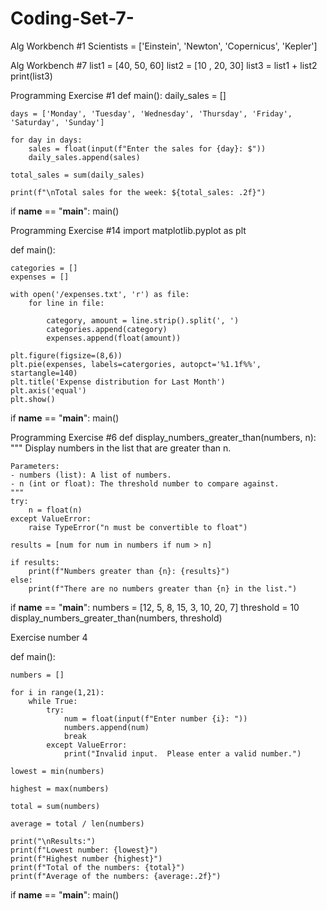 # Coding-Set-7-
Alg Workbench #1
Scientists = ['Einstein', 'Newton', 'Copernicus', 'Kepler']

Alg Workbench #7
list1 = [40, 50, 60] 
list2 = [10 , 20, 30] 
list3 = list1 + list2 
print(list3)

Programming Exercise #1
def main():
    daily_sales = []

    days = ['Monday', 'Tuesday', 'Wednesday', 'Thursday', 'Friday', 'Saturday', 'Sunday']

    for day in days:
        sales = float(input(f"Enter the sales for {day}: $"))
        daily_sales.append(sales)

    total_sales = sum(daily_sales)

    print(f"\nTotal sales for the week: ${total_sales: .2f}")

if __name__ == "__main__":
    main() 

Programming Exercise #14
import matplotlib.pyplot as plt

def main():

    categories = []
    expenses = []

    with open('/expenses.txt', 'r') as file: 
        for line in file:

            category, amount = line.strip().split(', ')
            categories.append(category)
            expenses.append(float(amount))

    plt.figure(figsize=(8,6))
    plt.pie(expenses, labels=catergories, autopct='%1.1f%%', startangle=140)
    plt.title('Expense distribution for Last Month')
    plt.axis('equal')
    plt.show()

if __name__ == "__main__":
    main()

Programming Exercise #6
def display_numbers_greater_than(numbers, n):
    """
    Display numbers in the list that are greater than n.
    
    Parameters:
    - numbers (list): A list of numbers.
    - n (int or float): The threshold number to compare against.
    """
    try:
        n = float(n)
    except ValueError:
        raise TypeError("n must be convertible to float")
    
    results = [num for num in numbers if num > n]

    if results:
        print(f"Numbers greater than {n}: {results}")
    else:
        print(f"There are no numbers greater than {n} in the list.")

if __name__ == "__main__":
    numbers = [12, 5, 8, 15, 3, 10, 20, 7]
    threshold = 10
    display_numbers_greater_than(numbers, threshold)

Exercise number 4

def main():

    numbers = []

    for i in range(1,21):
        while True:
            try:
                num = float(input(f"Enter number {i}: "))
                numbers.append(num)
                break
            except ValueError:
                print("Invalid input.  Please enter a valid number.")

    lowest = min(numbers)

    highest = max(numbers)

    total = sum(numbers)

    average = total / len(numbers)

    print("\nResults:")
    print(f"Lowest number: {lowest}")
    print(f"Highest number {highest}")
    print(f"Total of the numbers: {total}")
    print(f"Average of the numbers: {average:.2f}")

if __name__ == "__main__":
    main()
